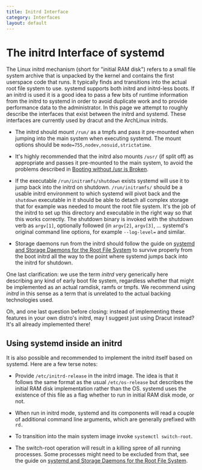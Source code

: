 ```yaml
---
title: Initrd Interface
category: Interfaces
layout: default
---
```



# The initrd Interface of systemd

The Linux initrd mechanism (short for "initial RAM disk") refers to a small
file system archive that is unpacked by the kernel and contains the first
userspace code that runs. It typically finds and transitions into the actual
root file system to use. systemd supports both initrd and initrd-less boots. If
an initrd is used it is a good idea to pass a few bits of runtime information
from the initrd to systemd in order to avoid duplicate work and to provide
performance data to the administrator. In this page we attempt to roughly
describe the interfaces that exist between the initrd and systemd. These
interfaces are currently used by dracut and the ArchLinux initrds.

* The initrd should mount `/run/` as a tmpfs and pass it pre-mounted when
  jumping into the main system when executing systemd. The mount options should
  be `mode=755,nodev,nosuid,strictatime`.

* It's highly recommended that the initrd also mounts `/usr/` (if split off) as
  appropriate and passes it pre-mounted to the main system, to avoid the
  problems described in [Booting without /usr is
  Broken](http://freedesktop.org/wiki/Software/systemd/separate-usr-is-broken).

* If the executable `/run/initramfs/shutdown` exists systemd will use it to
  jump back into the initrd on shutdown. `/run/initramfs/` should be a usable
  initrd environment to which systemd will pivot back and the `shutdown`
  executable in it should be able to detach all complex storage that for
  example was needed to mount the root file system. It's the job of the initrd
  to set up this directory and executable in the right way so that this works
  correctly. The shutdown binary is invoked with the shutdown verb as `argv[1]`,
  optionally followed (in `argv[2]`, `argv[3]`, … systemd's original command
  line options, for example `--log-level=` and similar.

* Storage daemons run from the initrd should follow the guide on [systemd
  and Storage Daemons for the Root File
  System](https://systemd.io/ROOT_STORAGE_DAEMONS) to survive properly from the
  boot initrd all the way to the point where systemd jumps back into the initrd
  for shutdown.

One last clarification: we use the term _initrd_ very generically here
describing any kind of early boot file system, regardless whether that might be
implemented as an actual ramdisk, ramfs or tmpfs. We recommend using _initrd_
in this sense as a term that is unrelated to the actual backing technologies
used.

Oh, and one last question before closing: instead of implementing these
features in your own distro's initrd, may I suggest just using Dracut instead?
It's all already implemented there!

## Using systemd inside an initrd

It is also possible and recommended to implement the initrd itself based on
systemd. Here are a few terse notes:

* Provide `/etc/initrd-release` in the initrd image. The idea is that it follows
  the same format as the usual `/etc/os-release` but describes the initial RAM
  disk implementation rather than the OS. systemd uses the existence of this
  file as a flag whether to run in initial RAM disk mode, or not.

* When run in initrd mode, systemd and its components will read a couple of
  additional command line arguments, which are generally prefixed with `rd.`

* To transition into the main system image invoke `systemctl switch-root`.

* The switch-root operation will result in a killing spree of all running
  processes. Some processes might need to be excluded from that, see the guide
  on [systemd and Storage Daemons for the Root File
  System](https://systemd.io/ROOT_STORAGE_DAEMONS).
